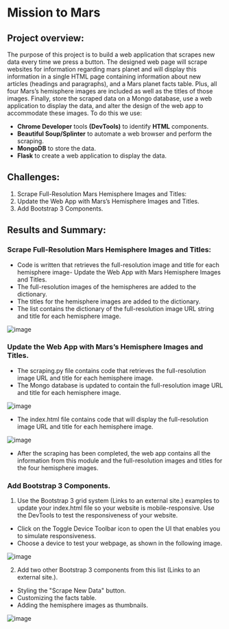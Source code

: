 # Mission to Mars
## Project overview:
The purpose of this project is to build a web application that scrapes new data every time we press a button. The designed web page will scrape websites for information regarding mars planet and will display this information in a single HTML page containing information about new articles (headings and paragraphs), and a Mars planet facts table. Plus, all four Mars’s hemisphere images are included as well as the titles of those images. Finally, store the scraped data on a Mongo database, use a web application to display the data, and alter the design of the web app to accommodate these images. To do this we use:
-	**Chrome Developer** tools **(DevTools)** to identify **HTML** components.
-	**Beautiful Soup/Splinter** to automate a web browser and perform the scraping.
-	**MongoDB** to store the data.
-	**Flask** to create a web application to display the data.

## Challenges: 
1. Scrape Full-Resolution Mars Hemisphere Images and Titles:
2. Update the Web App with Mars’s Hemisphere Images and Titles.
3. Add Bootstrap 3 Components.

## Results and Summary:
### Scrape Full-Resolution Mars Hemisphere Images and Titles:
- Code is written that retrieves the full-resolution image and title for each hemisphere image- Update the Web App with Mars Hemisphere Images and Titles.
- The full-resolution images of the hemispheres are added to the dictionary. 
- The titles for the hemisphere images are added to the dictionary.
- The list contains the dictionary of the full-resolution image URL string and title for each hemisphere image.

![image](https://user-images.githubusercontent.com/62036983/143665279-63a57357-8840-4749-aa24-dfbba266295f.png)

### Update the Web App with Mars’s Hemisphere Images and Titles.
- The scraping.py file contains code that retrieves the full-resolution image URL and title for each hemisphere image.
- The Mongo database is updated to contain the full-resolution image URL and title for each hemisphere image.

![image](https://user-images.githubusercontent.com/62036983/143665190-0eec0c0c-1283-4b4b-9c98-c2895f41fdc2.png)

- The index.html file contains code that will display the full-resolution image URL and title for each hemisphere image.

![image](https://user-images.githubusercontent.com/62036983/143665118-72dcaf64-514c-4b58-bc57-54efe8c5bb8e.png)

- After the scraping has been completed, the web app contains all the information from this module and the full-resolution images and titles for the four hemisphere images.

### Add Bootstrap 3 Components.
1.	Use the Bootstrap 3 grid system (Links to an external site.) examples to update your index.html file so your website is mobile-responsive. Use the DevTools to test the responsiveness of your website.
- Click on the Toggle Device Toolbar icon to open the UI that enables you to simulate responsiveness.
- Choose a device to test your webpage, as shown in the following image.

![image](https://user-images.githubusercontent.com/62036983/143665405-be03f1e8-8b4f-426f-948a-da85062bb973.png)

2.	Add two other Bootstrap 3 components from this list (Links to an external site.).
- Styling the "Scrape New Data" button.
- Customizing the facts table. 
- Adding the hemisphere images as thumbnails.

![image](https://user-images.githubusercontent.com/62036983/143665331-8a845a41-cc57-484c-936c-6378516a6cd1.png)
